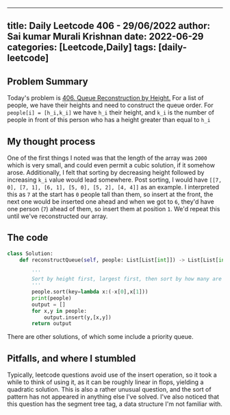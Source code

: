 
---
title: Daily Leetcode 406 - 29/06/2022
author: Sai kumar Murali Krishnan
date: 2022-06-29
categories: [Leetcode,Daily]
tags: [daily-leetcode]
---

## Problem Summary

Today's problem is [406. Queue Reconstruction by Height.](https://leetcode.com/problems/queue-reconstruction-by-height/) For a list of people, we have their heights and need to construct the queue order. For `people[i] = [h_i,k_i]` we have `h_i` their height, and `k_i` is the number of people in front of this person who has a height greater than equal to `h_i`

## My thought process

One of the first things I noted was that the length of the array was `2000` which is very small, and could even permit a cubic solution, if it somehow arose. Additionally, I felt that sorting by decreasing height followed by increasing `k_i` value would lead somewhere. Post sorting, I would have `[[7, 0], [7, 1], [6, 1], [5, 0], [5, 2], [4, 4]]` as an example. I interpreted this as `7` at the start has `0` people tall than them, so insert at the front, the next one would be inserted one ahead and when we got to `6`, they'd have one person (`7`) ahead of them, so insert them at position `1`. We'd repeat this until we've reconstructed our array.

## The code 

```py
class Solution:
    def reconstructQueue(self, people: List[List[int]]) -> List[List[int]]:
        
        '''
        Sort by height first, largest first, then sort by how many are ahead 
        '''
        people.sort(key=lambda x:(-x[0],x[1]))
        print(people)
        output = []
        for x,y in people:
            output.insert(y,[x,y])
        return output
```

There are other solutions, of which some include a priority queue.

## Pitfalls, and where I stumbled

Typically, leetcode questions avoid use of the insert operation, so it took a while to think of using it, as it can be roughly linear in flops, yielding a quadratic solution. This is also a rather unusual question, and the sort of pattern has not appeared in anything else I've solved. I've also noticed that this question has the segment tree tag, a data structure I'm not familiar with.